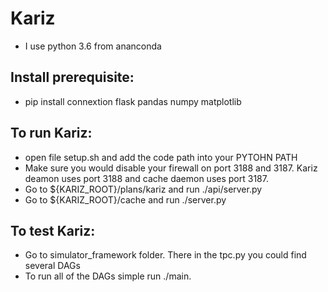 # Kariz
  - I use python 3.6 from ananconda 
  
## Install prerequisite:
  - pip install connextion flask pandas numpy matplotlib 
  
## To run Kariz:
  - open file setup.sh and add the code path into your PYTOHN PATH
  - Make sure you would disable your firewall on port 3188 and 3187. Kariz deamon uses port 3188 and cache daemon uses port 3187.
  - Go to ${KARIZ_ROOT}/plans/kariz and run ./api/server.py
  - Go to ${KARIZ_ROOT}/cache and run ./server.py
  
##  To test Kariz:
   - Go to simulator_framework folder. There in the tpc.py you could find several DAGs
   - To run all of the DAGs simple run ./main.
